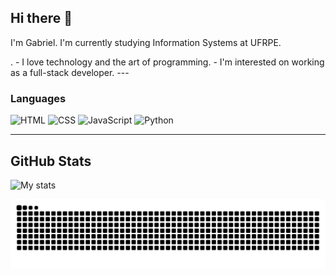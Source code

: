 ## Hi there 👋
<p>I'm Gabriel. I'm currently studying Information Systems at UFRPE.</p>.
    - I love technology and the art of programming. 
    - I'm interested on working as a full-stack developer.
---

### Languages

<img 
    allign='left'
    width='40px'
    title='HTML'
    src="https://cdn.jsdelivr.net/gh/devicons/devicon@latest/icons/html5/html5-original.svg" 
/>
<img 
    allign='left'
    width='40px'
    title='CSS'
    src="https://cdn.jsdelivr.net/gh/devicons/devicon@latest/icons/css3/css3-original.svg" 
/>
<img 
    allign='left'
    width='40px'
    title='JavaScript'
    src="https://cdn.jsdelivr.net/gh/devicons/devicon@latest/icons/javascript/javascript-original.svg" 
/>
<img 
    allign='left'
    width='40px'
    title='Python'
    src="https://cdn.jsdelivr.net/gh/devicons/devicon@latest/icons/python/python-original.svg" 
/>


---
## GitHub Stats
![My stats](https://github-readme-stats.vercel.app/api?username=GEA1903&show_icons=true&theme=radical)




<picture>
  <source media="(prefers-color-scheme: dark)" srcset="https://raw.githubusercontent.com/GEA1903/GEA1903/output/github-contribution-grid-snake-dark.svg">
  <source media="(prefers-color-scheme: light)" srcset="https://raw.githubusercontent.com/GEA1903/GEA1903/output/github-contribution-grid-snake.svg">
  <img alt="github contribution grid snake animation" src="https://raw.githubusercontent.com/GEA1903/GEA1903/output/github-contribution-grid-snake.svg">
</picture>
